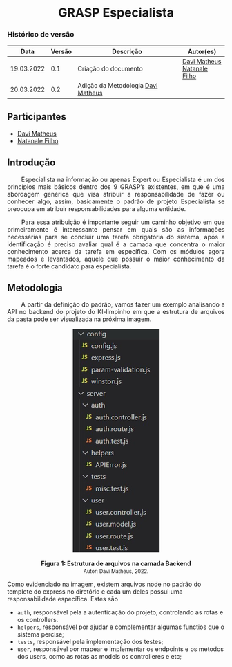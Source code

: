 # <center> GRASP Especialista


### Histórico de versão<br>


| Data       | Versão | Descrição            | Autor(es)                    |
| ---------- | ------ | -------------------- | ---------------------------- |
| 19.03.2022 | 0.1    | Criação do documento | [Davi Matheus](https://github.com/DaviMatheus)<br>[Natanale Filho](https://github.com/fernandes-natanael) |
| 20.03.2022 | 0.2   | Adição da Metodologia [Davi Matheus](https://github.com/DaviMatheus) |


## Participantes

- [Davi Matheus](https://github.com/DaviMatheus)
- [Natanale Filho](https://github.com/fernandes-natanael)

## Introdução

<p align="justify">&emsp;&emsp;
    Especialista na informação ou apenas Expert ou Especialista é um dos princípios mais básicos dentro dos 9 GRASP’s existentes, em que é uma abordagem genérica que visa atribuir a responsabilidade de fazer ou conhecer algo, assim, basicamente o padrão de projeto Especialista se preocupa em atribuir responsabilidades para alguma entidade.
</p>

<p align="justify">&emsp;&emsp;
    Para essa atribuição é importante seguir um caminho objetivo em que primeiramente é interessante pensar em quais são as informações necessárias para se concluir uma tarefa obrigatória do sistema, após a identificação é preciso avaliar qual é a camada que concentra o maior conhecimento acerca da tarefa em específica. Com os módulos agora mapeados e levantados, aquele que possuir o maior conhecimento da tarefa é o forte candidato para especialista.
</p>


## Metodologia

<p align="justify">&emsp;&emsp;
A partir da definição do padrão, vamos fazer um exemplo analisando a API no backend do projeto do KI-limpinho em que a estrutura de arquivos da pasta pode ser visualizada na próxima imagem.
</p>



<p align='center'>
<img src='..\..\..\assets\img\grasp\especialista.jpeg'>
    <figcaption align='center'>
        <b>Figura 1: Estrutura de arquivos na camada Backend</b>
        <br>
        <small>Autor: Davi Matheus, 2022.</small>
    </figcaption>
</p>



Como evidenciado na imagem, existem arquivos node no padrão do templete do express no diretório e cada um deles possui uma responsabilidade específica. Estes são

- ```auth```, responsável pela a autenticação do projeto, controlando as rotas e os controllers.
- ```helpers```, responsável por ajudar e complementar algumas functios que o sistema percise;
- ```tests```, responsável pela implementação dos testes;
- ```user```, responsável por mapear  e implementar os endpoints e os metodos dos users, como as rotas as models os controlleres e etc;
